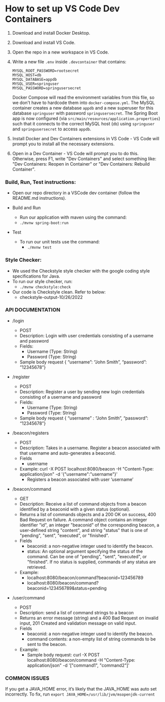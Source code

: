 # How to set up VS Code Dev Containers
1. Download and install Docker Desktop.
2. Download and install VS Code.
3. Open the repo in a new workspace in VS Code.
4. Write a new file `.env` inside `.devcontainer` that contains:
    ```
    MYSQL_ROOT_PASSWORD=rootsecret
    MYSQL_HOST=db
    MYSQL_DATABASE=appdb
    MYSQL_USER=springuser
    MYSQL_PASSWORD=springusersecret
    ```
    Docker Compose will read the environment variables from this file, so we don't have to hardcode them into `docker-compose.yml`. The MySQL container creates a new database `appdb` and a new superuser for this database `springuser` with password `springusersecret`. The Spring Boot app is now configured (via `src/main/resources/application.properties`) such that it connects to the correct MySQL host (`db`) using `springuser` and `springusersecret` to access `appdb`.

5. Install Docker and Dev Containers extensions in VS Code - VS Code will prompt you to install all the necessary extensions.
6. Open in a Dev Container - VS Code will prompt you to do this. Otherwise, press F1, write "Dev Containers" and select something like: "Dev Containers: Reopen in Container" or "Dev Containers: Rebuild Container".



### Build, Run, Test instructions:
- Open our repo directory in a VSCode dev container (follow the README.md instructions).

- Build and Run
    - Run our application with maven using the command:
    - `./mvnw spring-boot:run`
- Test
    - To run our unit tests use the command:
        - `./mvnw test`
        
### Style Checker:
- We used the Checkstyle style checker with the google coding style specifications for Java.
- To run our style checker, run:
    - `./mvnw checkstyle:check`
- Our code is Checkstyle clean. Refer to below:
    - checkstyle-output-10/26/2022

### API DOCUMENTATION
- /login
    - POST
    - Description: Login with user credentials consisting of a username and password
    - Fields:
        - Username (Type: String)
        - Password (Type: String)
    - Sample body request { “username”: “John Smith”, “password”: ”12345678”}

- /register
    - POST
    - Description: Register a user by sending new login credentials consisting of a username and password
    - Fields:
        - Username (Type: String)
        - Password (Type: String)
    - Sample body request { “username” : “John Smith”, “password”: “12345678”}

- /beacon/registers
    - POST
    - Description: Takes in a username. Register a beacon associated with that username and auto-generates a beaconid.
    - Fields
        - username
    - Example: curl -X POST localhost:8080/beacon -H "Content-Type: application/json" -d '{"username":"username"}'
        - Registers a beacon associated with user ‘username’

- /beacon/command
    - GET
    - Description: Receive a list of command objects from a beacon identified by a beaconid with a given status (optional).
    - Returns a list of commands objects and a 200 OK on success, 400 Bad Request on failure. A command object contains an integer identifier "id", an integer "beaconid" of the corresponding beacon, a user-defined string "content", and string "status" that is one of "pending", "sent", "executed", or "finished".
    - Fields
        - beaconid: a non-negative integer used to identify the beacon.
        - status: An optional argument specifying the status of the command. Can be one of "pending", "sent", "executed", or "finished". If no status is supplied, commands of any status are retrieved.
    - Example:
        - localhost:8080/beacon/command?beaconid=123456789
        - localhost:8080/beacon/command?beaconid=123456789&status=pending
        
- /user/command
    - POST
    - Description: send a list of command strings to a beacon
    - Returns an error message (string) and a 400 Bad Request on invalid input, 201 Created and validation message on valid input.
    - Fields
        - beaconid: a non-negative integer used to identify the beacon.
        - command contents: a non-empty list of string commands to be sent to the beacon.
    - Example:
        - Sample body request: curl -X POST localhost:8080/beacon/command -H "Content-Type: application/json" -d '["command1", "command2"]'

### COMMON ISSUES

If you get a JAVA_HOME error, it’s likely that the JAVA_HOME was auto set incorrectly. To fix, run 
```export JAVA_HOME=/usr/lib/jvm/msopenjdk-current```
